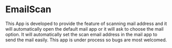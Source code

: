 # EmailScan
This App is developed to provide the feature of scanning mail address and it will automatically open the default mail app or it will ask to choose the mail option.
It will automatically set the scan email address in the mail app to send the mail easily.
This app is under process so bugs are most welcomed.
